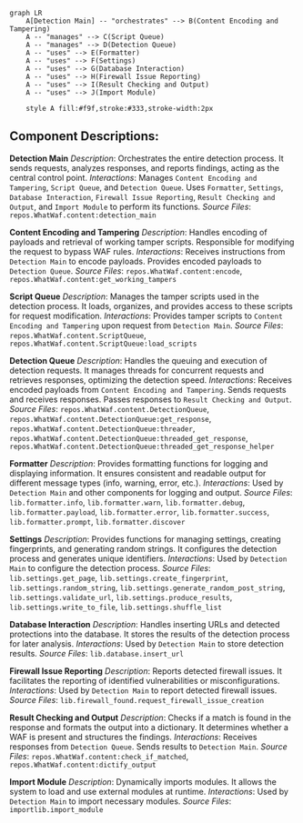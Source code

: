 ```mermaid
graph LR
    A[Detection Main] -- "orchestrates" --> B(Content Encoding and Tampering)
    A -- "manages" --> C(Script Queue)
    A -- "manages" --> D(Detection Queue)
    A -- "uses" --> E(Formatter)
    A -- "uses" --> F(Settings)
    A -- "uses" --> G(Database Interaction)
    A -- "uses" --> H(Firewall Issue Reporting)
    A -- "uses" --> I(Result Checking and Output)
    A -- "uses" --> J(Import Module)

    style A fill:#f9f,stroke:#333,stroke-width:2px
```

## Component Descriptions:

**Detection Main**
*Description*: Orchestrates the entire detection process. It sends requests, analyzes responses, and reports findings, acting as the central control point.
*Interactions*: Manages `Content Encoding and Tampering`, `Script Queue`, and `Detection Queue`. Uses `Formatter`, `Settings`, `Database Interaction`, `Firewall Issue Reporting`, `Result Checking and Output`, and `Import Module` to perform its functions.
*Source Files*: `repos.WhatWaf.content:detection_main`

**Content Encoding and Tampering**
*Description*: Handles encoding of payloads and retrieval of working tamper scripts. Responsible for modifying the request to bypass WAF rules.
*Interactions*: Receives instructions from `Detection Main` to encode payloads. Provides encoded payloads to `Detection Queue`.
*Source Files*: `repos.WhatWaf.content:encode`, `repos.WhatWaf.content:get_working_tampers`

**Script Queue**
*Description*: Manages the tamper scripts used in the detection process. It loads, organizes, and provides access to these scripts for request modification.
*Interactions*: Provides tamper scripts to `Content Encoding and Tampering` upon request from `Detection Main`.
*Source Files*: `repos.WhatWaf.content.ScriptQueue`, `repos.WhatWaf.content.ScriptQueue:load_scripts`

**Detection Queue**
*Description*: Handles the queuing and execution of detection requests. It manages threads for concurrent requests and retrieves responses, optimizing the detection speed.
*Interactions*: Receives encoded payloads from `Content Encoding and Tampering`. Sends requests and receives responses. Passes responses to `Result Checking and Output`.
*Source Files*: `repos.WhatWaf.content.DetectionQueue`, `repos.WhatWaf.content.DetectionQueue:get_response`, `repos.WhatWaf.content.DetectionQueue:threader`, `repos.WhatWaf.content.DetectionQueue:threaded_get_response`, `repos.WhatWaf.content.DetectionQueue:threaded_get_response_helper`

**Formatter**
*Description*: Provides formatting functions for logging and displaying information. It ensures consistent and readable output for different message types (info, warning, error, etc.).
*Interactions*: Used by `Detection Main` and other components for logging and output.
*Source Files*: `lib.formatter.info`, `lib.formatter.warn`, `lib.formatter.debug`, `lib.formatter.payload`, `lib.formatter.error`, `lib.formatter.success`, `lib.formatter.prompt`, `lib.formatter.discover`

**Settings**
*Description*: Provides functions for managing settings, creating fingerprints, and generating random strings. It configures the detection process and generates unique identifiers.
*Interactions*: Used by `Detection Main` to configure the detection process.
*Source Files*: `lib.settings.get_page`, `lib.settings.create_fingerprint`, `lib.settings.random_string`, `lib.settings.generate_random_post_string`, `lib.settings.validate_url`, `lib.settings.produce_results`, `lib.settings.write_to_file`, `lib.settings.shuffle_list`

**Database Interaction**
*Description*: Handles inserting URLs and detected protections into the database. It stores the results of the detection process for later analysis.
*Interactions*: Used by `Detection Main` to store detection results.
*Source Files*: `lib.database.insert_url`

**Firewall Issue Reporting**
*Description*: Reports detected firewall issues. It facilitates the reporting of identified vulnerabilities or misconfigurations.
*Interactions*: Used by `Detection Main` to report detected firewall issues.
*Source Files*: `lib.firewall_found.request_firewall_issue_creation`

**Result Checking and Output**
*Description*: Checks if a match is found in the response and formats the output into a dictionary. It determines whether a WAF is present and structures the findings.
*Interactions*: Receives responses from `Detection Queue`. Sends results to `Detection Main`.
*Source Files*: `repos.WhatWaf.content:check_if_matched`, `repos.WhatWaf.content:dictify_output`

**Import Module**
*Description*: Dynamically imports modules. It allows the system to load and use external modules at runtime.
*Interactions*: Used by `Detection Main` to import necessary modules.
*Source Files*: `importlib.import_module`